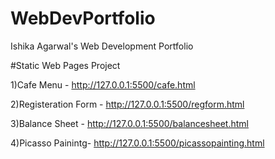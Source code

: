 # WebDevPortfolio
Ishika Agarwal's Web Development Portfolio

#Static Web Pages Project

1)Cafe Menu -          http://127.0.0.1:5500/cafe.html


2)Registeration Form -  http://127.0.0.1:5500/regform.html


3)Balance Sheet -      http://127.0.0.1:5500/balancesheet.html


4)Picasso Painintg-  http://127.0.0.1:5500/picassopainting.html
